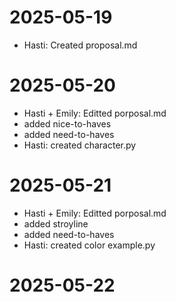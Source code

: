 # 2025-05-19
- Hasti: Created proposal.md

# 2025-05-20
- Hasti + Emily: Editted porposal.md
- added nice-to-haves
- added need-to-haves
- Hasti: created character.py

# 2025-05-21
- Hasti + Emily: Editted porposal.md
- added stroyline
- added need-to-haves
- Hasti: created color example.py
# 2025-05-22
